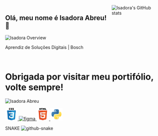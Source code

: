 <div style="display: flex;">
  <div style="align-items: start; gap: 20px;">
    <h2>Olá, meu nome é Isadora Abreu! 🌸</h2>
    <img src="https://img.shields.io/badge/Isadora-Overview?style=for-the-badge&logoSize=auto&label=Overview&labelColor=black&color=pink&cacheSeconds=3600" alt="Isadora Overview" />
     <p>Aprendiz de Soluções Digitais | Bosch</p>
    <br>
  </div>
  <div style="align-items: end; gap: 20px;">
    <img src="https://github-readme-stats.vercel.app/api?username=IsadoraAbreuu&show_icons=true&title_color=c71585&icon_color=c71585&text_color=000000&bg_color=fff0f6" alt="Isadora's GitHub stats" />
  </div>
</div>













# **Obrigada por visitar meu portifólio, volte sempre!**





![Isadora Abreu](https://img.shields.io/badge/:badgeContent)
  




<p align="left"> <a href="https://www.w3schools.com/css/" target="_blank" rel="noreferrer"> <img src="https://raw.githubusercontent.com/devicons/devicon/master/icons/css3/css3-original-wordmark.svg" alt="css3" width="40" height="40"/> <a href="https://www.figma.com/" target="_blank" rel="noreferrer"> <img src="https://www.vectorlogo.zone/logos/figma/figma-icon.svg" alt="figma" width="40" height="40"/> </a> <a href="https://www.w3.org/html/" target="_blank" rel="noreferrer"> <img src="https://raw.githubusercontent.com/devicons/devicon/master/icons/html5/html5-original-wordmark.svg" alt="html5" width="40" height="40"/> </a> <a href="https://www.python.org" target="_blank" rel="noreferrer"> <img src="https://raw.githubusercontent.com/devicons/devicon/master/icons/python/python-original.svg" alt="python" width="40" height="40"/> </a> </p>
  



SNAKE
<picture>
  <source media="(prefers-color-scheme: dark)" srcset="github-snake-dark.svg" />
  <source media="(prefers-color-scheme: light)" srcset="github-snake.svg" />
  <img alt="github-snake" src="file:///C:/Users/43912328803/Downloads/github-user-contribution.svg" />
</picture>
